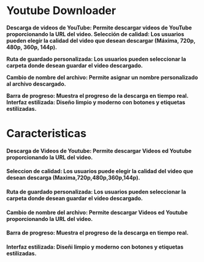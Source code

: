 <h1>
<b>Youtube Downloader</b>
</h1>

<p> <b>
  Descarga de videos de YouTube: Permite descargar videos de YouTube proporcionando la URL del video.
Selección de calidad: Los usuarios pueden elegir la calidad del video que desean descargar (Máxima, 720p, 480p, 360p, 144p).
   
Ruta de guardado personalizada: Los usuarios pueden seleccionar la carpeta donde desean guardar el video descargado.

Cambio de nombre del archivo: Permite asignar un nombre personalizado al archivo descargado.
   
Barra de progreso: Muestra el progreso de la descarga en tiempo real.
Interfaz estilizada: Diseño limpio y moderno con botones y etiquetas estilizadas.
</p>
</b>

<h1> Caracteristicas</h1>
<p>
   <strong>
      <h4>
         Descarga de Videos de Youtube: Permite descargar Videos ed Youtube             proporcionando la URL del video.  
      </h4>
   </strong>
</p>

   <strong>
      <h4>
         Seleccion de calidad: Los usuarios puede elegir la calidad del video que desean descarga (Maxima,720p,480p,360p,144p).  
      </h4>
   </strong>
</p>

   <strong>
      <h4>
         Ruta de guardado personalizada: Los usuarios pueden seleccionar la            carpeta donde desean guardar el video descargado.  
      </h4>
   </strong>
</p>
   <h4>
      Cambio de nombre del archivo: Permite descargar Videos ed Youtube             proporcionando la URL del video.  
   </h4>
</p>

   <strong>
      <h4>
        Barra de progreso: Muestra el progreso de la descarga en tiempo real.
      </h4>
   </strong>
</p>

   <strong>
      <h4>
         Interfaz estilizada: Diseñi limpio y moderno con botones y etiquetas estilizadas.  
      </h4>
   </strong>
</p>



